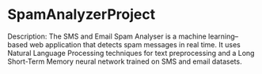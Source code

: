 # SpamAnalyzerProject
Description: The SMS and Email Spam Analyser is a machine learning–based web application that detects
spam messages in real time. It uses Natural Language Processing techniques for text preprocessing and a Long
Short-Term Memory neural network trained on SMS and email datasets.
